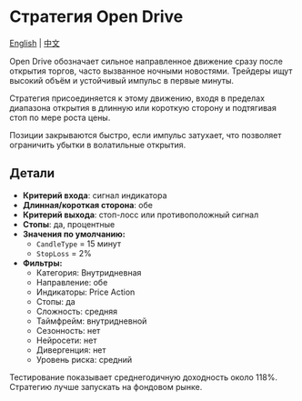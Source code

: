# Стратегия Open Drive
[English](README.md) | [中文](README_zh.md)

Open Drive обозначает сильное направленное движение сразу после открытия торгов, часто вызванное ночными новостями.
Трейдеры ищут высокий объём и устойчивый импульс в первые минуты.

Стратегия присоединяется к этому движению, входя в пределах диапазона открытия в длинную или короткую сторону и подтягивая стоп по мере роста цены.

Позиции закрываются быстро, если импульс затухает, что позволяет ограничить убытки в волатильные открытия.

## Детали

- **Критерий входа**: сигнал индикатора
- **Длинная/короткая сторона**: обе
- **Критерий выхода**: стоп-лосс или противоположный сигнал
- **Стопы**: да, процентные
- **Значения по умолчанию:**
  - `CandleType` = 15 минут
  - `StopLoss` = 2%
- **Фильтры:**
  - Категория: Внутридневная
  - Направление: обе
  - Индикаторы: Price Action
  - Стопы: да
  - Сложность: средняя
  - Таймфрейм: внутридневной
  - Сезонность: нет
  - Нейросети: нет
  - Дивергенция: нет
  - Уровень риска: средний

Тестирование показывает среднегодичную доходность около 118%. Стратегию лучше запускать на фондовом рынке.
